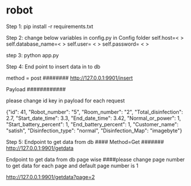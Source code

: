 # robot



Step 1: 
pip install -r requirements.txt

Step 2:
change below variables in config.py in Config folder 
self.host=< > 
self.database_name=< > 
self.user= < > 
self.password= < >

step 3:
python app.py

Step 4:
End point to insert data in to db


method = post ########
http://127.0.0.1:9901/insert

Payload ############

please change id key in payload for each request

{"id": 41, "Robot_number": "5", "Room_number": "2", "Total_disinfection": 2.7, "Start_date_time": 3.3, "End_date_time": 3.42, "Normal_or_power": 1, "Start_battery_percent": 1, "End_battery_percent": 1, "Customer_name": "satish", "Disinfection_type": "normal",
  "Disinfection_Map": "imagebyte"}

Step 5:
Endpoint to get data from db ####
Method=Get #######
http://127.0.0.1:9901/getdata

Endpoint to get data from db page wise 
####please change page number to get data for each page and default page number is 1 

http://127.0.0.1:9901/getdata?page=2



